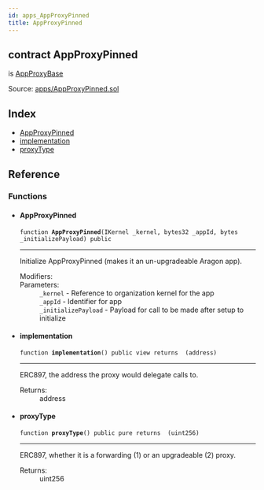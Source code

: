 ```yaml
---
id: apps_AppProxyPinned
title: AppProxyPinned
---
```


<div class="contract-doc"><div class="contract"><h2 class="contract-header"><span class="contract-kind">contract</span> AppProxyPinned</h2><p class="base-contracts"><span>is</span> <a href="apps_AppProxyBase.html">AppProxyBase</a></p><div class="source">Source: <a href="https://github.com/aragon/aragonOS//blob/v3.1.4/contracts/apps/AppProxyPinned.sol" target="_blank">apps/AppProxyPinned.sol</a></div></div><div class="index"><h2>Index</h2><ul><li><a href="apps_AppProxyPinned.html#AppProxyPinned">AppProxyPinned</a></li><li><a href="apps_AppProxyPinned.html#implementation">implementation</a></li><li><a href="apps_AppProxyPinned.html#proxyType">proxyType</a></li></ul></div><div class="reference"><h2>Reference</h2><div class="functions"><h3>Functions</h3><ul><li><div class="item function"><span id="AppProxyPinned" class="anchor-marker"></span><h4 class="name">AppProxyPinned</h4><div class="body"><code class="signature">function <strong>AppProxyPinned</strong><span>(IKernel _kernel, bytes32 _appId, bytes _initializePayload) </span><span>public </span></code><hr/><div class="description"><p>Initialize AppProxyPinned (makes it an un-upgradeable Aragon app).</p></div><dl><dt><span class="label-modifiers">Modifiers:</span></dt><dd></dd><dt><span class="label-parameters">Parameters:</span></dt><dd><div><code>_kernel</code> - Reference to organization kernel for the app</div><div><code>_appId</code> - Identifier for app</div><div><code>_initializePayload</code> - Payload for call to be made after setup to initialize</div></dd></dl></div></div></li><li><div class="item function"><span id="implementation" class="anchor-marker"></span><h4 class="name">implementation</h4><div class="body"><code class="signature">function <strong>implementation</strong><span>() </span><span>public </span><span>view </span><span>returns  (address) </span></code><hr/><div class="description"><p>ERC897, the address the proxy would delegate calls to.</p></div><dl><dt><span class="label-return">Returns:</span></dt><dd>address</dd></dl></div></div></li><li><div class="item function"><span id="proxyType" class="anchor-marker"></span><h4 class="name">proxyType</h4><div class="body"><code class="signature">function <strong>proxyType</strong><span>() </span><span>public </span><span>pure </span><span>returns  (uint256) </span></code><hr/><div class="description"><p>ERC897, whether it is a forwarding (1) or an upgradeable (2) proxy.</p></div><dl><dt><span class="label-return">Returns:</span></dt><dd>uint256</dd></dl></div></div></li></ul></div></div></div>
